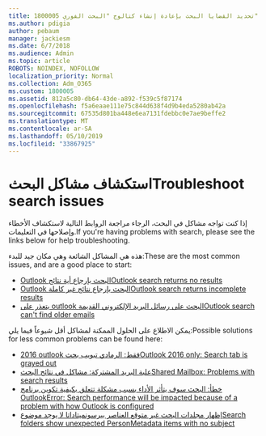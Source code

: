 ```yaml
---
title: 1800005 تحديد القضايا البحث بإعادة إنشاء كتالوج "البحث الفوري"
ms.author: pdigia
author: pebaum
manager: jackiesm
ms.date: 6/7/2018
ms.audience: Admin
ms.topic: article
ROBOTS: NOINDEX, NOFOLLOW
localization_priority: Normal
ms.collection: Adm_O365
ms.custom: 1800005
ms.assetid: 812a5c80-db64-43de-a892-f539c5f87174
ms.openlocfilehash: f5a6eaae111e75c844d638f4d9b4eda5280ab42a
ms.sourcegitcommit: 67535d801ba448e6ea7131fdebbc0e7ae9beffe2
ms.translationtype: MT
ms.contentlocale: ar-SA
ms.lasthandoff: 05/10/2019
ms.locfileid: "33867925"
---
```

# <a name="troubleshoot-search-issues"></a><span data-ttu-id="8fab5-102">استكشاف مشاكل البحث</span><span class="sxs-lookup"><span data-stu-id="8fab5-102">Troubleshoot search issues</span></span>

<span data-ttu-id="8fab5-103">إذا كنت تواجه مشاكل في البحث، الرجاء مراجعة الروابط التالية لاستكشاف الأخطاء وإصلاحها في التعليمات.</span><span class="sxs-lookup"><span data-stu-id="8fab5-103">If you're having problems with search, please see the links below for help troubleshooting.</span></span>

<span data-ttu-id="8fab5-104">هذه هي المشاكل الشائعة وهي مكان جيد للبدء:</span><span class="sxs-lookup"><span data-stu-id="8fab5-104">These are the most common issues, and are a good place to start:</span></span>
- [<span data-ttu-id="8fab5-105">Outlook البحث بإرجاع أية نتائج</span><span class="sxs-lookup"><span data-stu-id="8fab5-105">Outlook search returns no results</span></span>](https://support.office.com/article/2556b11f-f4d8-46be-b0a7-de33a3f4f066#bkmk_noresults)
- [<span data-ttu-id="8fab5-106">Outlook البحث بإرجاع نتائج غير كاملة</span><span class="sxs-lookup"><span data-stu-id="8fab5-106">Outlook search returns incomplete results</span></span>](https://support.office.com/article/2556b11f-f4d8-46be-b0a7-de33a3f4f066#bkmk_incompleteresults)
- [<span data-ttu-id="8fab5-107">يتعذر على outlook البحث على رسائل البريد الإلكتروني القديمة</span><span class="sxs-lookup"><span data-stu-id="8fab5-107">Outlook search can't find older emails</span></span>](https://support.office.com/article/2556b11f-f4d8-46be-b0a7-de33a3f4f066#bkmk_olderemails)

<span data-ttu-id="8fab5-108">يمكن الاطلاع على الحلول الممكنة لمشاكل أقل شيوعاً فيما يلي:</span><span class="sxs-lookup"><span data-stu-id="8fab5-108">Possible solutions for less common problems can be found here:</span></span>
- [<span data-ttu-id="8fab5-109">2016 outlook فقط: الرمادي تبويب بحث</span><span class="sxs-lookup"><span data-stu-id="8fab5-109">Outlook 2016 only: Search tab is grayed out</span></span>](https://support.office.com/article/2556b11f-f4d8-46be-b0a7-de33a3f4f066#bkmk_greytab)
- [<span data-ttu-id="8fab5-110">علبة البريد المشتركة: مشاكل في نتائج البحث</span><span class="sxs-lookup"><span data-stu-id="8fab5-110">Shared Mailbox: Problems with search results</span></span>](https://support.office.com/article/2556b11f-f4d8-46be-b0a7-de33a3f4f066#bkmk_sharedmailbox)
- [<span data-ttu-id="8fab5-111">خطأ: البحث سوف يتأثر الأداء بسبب مشكلة تتعلق بكيفية تكوين برنامج Outlook</span><span class="sxs-lookup"><span data-stu-id="8fab5-111">Error: Search performance will be impacted because of a problem with how Outlook is configured</span></span>](https://support.office.com/article/51c9d2c7-a3db-4358-afdf-50d3a9e57039)
- [<span data-ttu-id="8fab5-112">إظهار مجلدات البحث غير متوقع العناصر بيرسونميتاداتا لا يوجد موضوع</span><span class="sxs-lookup"><span data-stu-id="8fab5-112">Search folders show unexpected PersonMetadata items with no subject</span></span>](https://support.microsoft.com/en-us/help/4035436/outlook-search-folders-show-items-with-blank-subject)